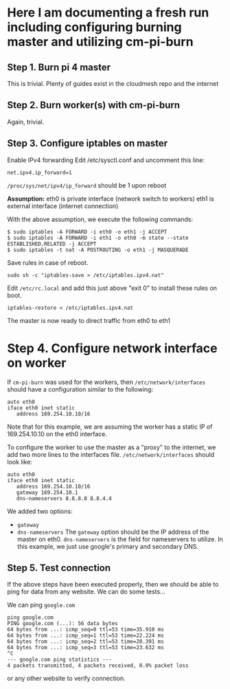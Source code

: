 
# Here I am documenting a fresh run including configuring burning master and utilizing cm-pi-burn 

## Step 1. Burn pi 4 master
This is trivial. Plenty of guides exist in the cloudmesh repo and the internet

## Step 2. Burn worker(s) with cm-pi-burn
Again, trivial.

## Step 3. Configure iptables on master
Enable IPv4 forwarding
Edit /etc/sysctl.conf and uncomment this line:
```
net.ipv4.ip_forward=1
```
`/proc/sys/net/ipv4/ip_forward` should be 1 upon reboot

**Assumption:**
eth0 is private interface (network switch to workers)
eth1 is external interface (internet connection)

With the above assumption, we execute the following commands:
```
$ sudo iptables -A FORWARD -i eth0 -o eth1 -j ACCEPT
$ sudo iptables -A FORWARD -i eth1 -o eth0 -m state --state ESTABLISHED,RELATED -j ACCEPT
$ sudo iptables -t nat -A POSTROUTING -o eth1 -j MASQUERADE
```

Save rules in case of reboot.
```
sudo sh -c "iptables-save > /etc/iptables.ipv4.nat"
```

Edit `/etc/rc.local` and add this just above "exit 0" to install these rules on boot.
```
iptables-restore < /etc/iptables.ipv4.nat
```

The master is now ready to direct traffic from eth0 to eth1

# Step 4. Configure network interface on worker
If `cm-pi-burn` was used for the workers, then `/etc/network/interfaces` should have a configuration similar to the following:
```
auto eth0
iface eth0 inet static
   address 169.254.10.10/16
```
Note that for this example, we are assuming the worker has a static IP of 169.254.10.10 on the eth0 interface.

To configure the worker to use the master as a "proxy" to the internet, we add two more lines to the interfaces file. `/etc/network/interfaces` should look like:
```
auto eth0
iface eth0 inet static
   address 169.254.10.10/16
   gateway 169.254.10.1
   dns-nameservers 8.8.8.8 8.8.4.4
```
We added two options:
* `gateway`
* `dns-nameservers`
The `gateway` option should be the IP address of the master on eth0. `dns-nameservers` is the field for nameservers to utilize. In this example, we just use google's primary and secondary DNS.

## Step 5. Test connection
If the above steps have been executed properly, then we should be able to ping for data from any website. We can do some tests...

We can ping `google.com`
```
ping google.com
PING google.com (...): 56 data bytes
64 bytes from ...: icmp_seq=0 ttl=53 time=35.910 ms
64 bytes from ...: icmp_seq=1 ttl=53 time=22.224 ms
64 bytes from ...: icmp_seq=2 ttl=53 time=20.391 ms
64 bytes from ...: icmp_seq=3 ttl=53 time=23.632 ms
^C
--- google.com ping statistics ---
4 packets transmitted, 4 packets received, 0.0% packet loss
```
or any other website to verify connection. 





